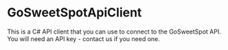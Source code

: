 # GoSweetSpotApiClient

This is a C# API client that you can use to connect to the GoSweetSpot API. You will need an API key - contact us if you need one.
